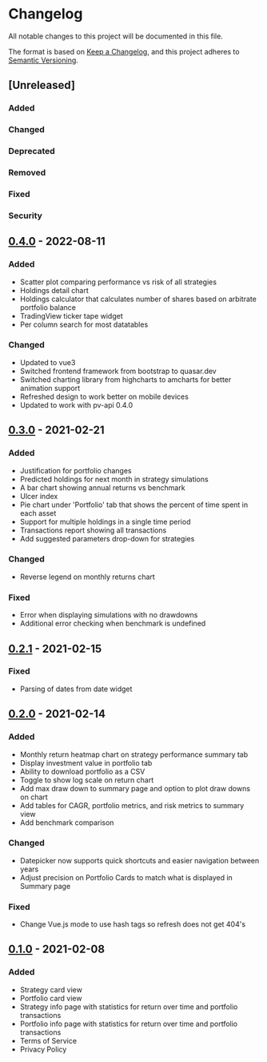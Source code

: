 # Changelog
All notable changes to this project will be documented in this file.

The format is based on [Keep a Changelog](https://keepachangelog.com/en/1.0.0/),
and this project adheres to [Semantic Versioning](https://semver.org/spec/v2.0.0.html).

## [Unreleased]
### Added

### Changed

### Deprecated

### Removed

### Fixed

### Security

## [0.4.0] - 2022-08-11
### Added
- Scatter plot comparing performance vs risk of all strategies
- Holdings detail chart
- Holdings calculator that calculates number of shares based on arbitrate portfolio balance
- TradingView ticker tape widget
- Per column search for most datatables

### Changed
- Updated to vue3
- Switched frontend framework from bootstrap to quasar.dev
- Switched charting library from highcharts to amcharts for better animation support
- Refreshed design to work better on mobile devices
- Updated to work with pv-api 0.4.0

## [0.3.0] - 2021-02-21
### Added
- Justification for portfolio changes
- Predicted holdings for next month in strategy simulations
- A bar chart showing annual returns vs benchmark
- Ulcer index
- Pie chart under 'Portfolio' tab that shows the percent of time spent in each asset
- Support for multiple holdings in a single time period
- Transactions report showing all transactions
- Add suggested parameters drop-down for strategies

### Changed
- Reverse legend on monthly returns chart

### Fixed
- Error when displaying simulations with no drawdowns
- Additional error checking when benchmark is undefined

## [0.2.1] - 2021-02-15
### Fixed
- Parsing of dates from date widget

## [0.2.0] - 2021-02-14
### Added
- Monthly return heatmap chart on strategy performance summary tab
- Display investment value in portfolio tab
- Ability to download portfolio as a CSV
- Toggle to show log scale on return chart
- Add max draw down to summary page and option to plot draw downs on chart
- Add tables for CAGR, portfolio metrics, and risk metrics to summary view
- Add benchmark comparison

### Changed
- Datepicker now supports quick shortcuts and easier navigation between years
- Adjust precision on Portfolio Cards to match what is displayed in Summary page

### Fixed
- Change Vue.js mode to use hash tags so refresh does not get 404's

## [0.1.0] - 2021-02-08
### Added
- Strategy card view
- Portfolio card view
- Strategy info page with statistics for return over time and portfolio transactions
- Portfolio info page with statistics for return over time and portfolio transactions
- Terms of Service
- Privacy Policy

[0.4.0]: https://github.com/penny-vault/frontend/releases/tag/v0.4.0
[0.3.0]: https://github.com/penny-vault/frontend/releases/tag/v0.3.0
[0.2.1]: https://github.com/penny-vault/frontend/releases/tag/v0.2.1
[0.2.0]: https://github.com/penny-vault/frontend/releases/tag/v0.2.0
[0.1.0]: https://github.com/penny-vault/frontend/releases/tag/v0.1.0
